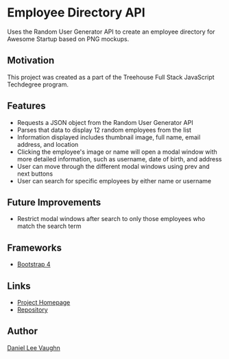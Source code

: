 # Employee Directory API

Uses the Random User Generator API to create an employee directory for Awesome Startup based on PNG mockups.

## Motivation

This project was created as a part of the Treehouse Full Stack JavaScript Techdegree program.

## Features

* Requests a JSON object from the Random User Generator API
* Parses that data to display 12 random employees from the list
* Information displayed includes thumbnail image, full name, email address, and location
* Clicking the employee's image or name will open a modal window with more detailed information, such as username, date of birth, and address
* User can move through the different modal windows using prev and next buttons
* User can search for specific employees by either name or username

## Future Improvements

* Restrict modal windows after search to only those employees who match the search term

## Frameworks

* [Bootstrap 4](https://getbootstrap.com/)

## Links

* [Project Homepage](https://leevaughn.github.io/employee-directory.api/)
* [Repository](https://github.com/LeeVaughn/employee-directory.api)

## Author

[Daniel Lee Vaughn](https://github.com/LeeVaughn)
